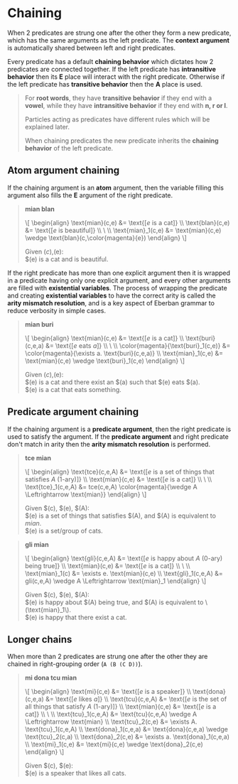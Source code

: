 
# Chaining

When 2 predicates are strung one after the other they form a new predicate,
which has the same arguments as the left predicate. The __context argument__ is
automatically shared between left and right predicates.

Every predicate has a default __chaining behavior__ which dictates how 2
predicates are connected together. If the left predicate has __intransitive
behavior__ then its __E__ place will interact with the right predicate.
Otherwise if the left predicate has __transitive behavior__ then the __A__
place is used.

> For __root words__, they have __transitive behavior__ if they end with a
> __vowel__, while they have __intransitive behavior__ if they end with __n, r
> or l__.
>
> Particles acting as predicates have different rules which will be explained
> later.
>
> When chaining predicates the new predicate inherits the __chaining behavior__
> of the left predicate.

## Atom argument chaining

If the chaining argument is an __atom__ argument, then the variable filling this
argument also fills the __E__ argument of the right predicate.

> __mian blan__
>
> \\[ \begin{align}
> \text{mian}(c,e)   &= \text{[$e$ is a cat]} \\\\
> \text{blan}(c,e)   &= \text{[$e$ is beautiful]} \\\\
> \\ \\\\
> \text{mian}_1(c,e) &= \text{mian}(c,e) \wedge \text{blan}(c,\color{magenta}{e})
> \end{align} \\]
> 
> Given $(c),$(e):\
> $(e) is a cat and is beautiful.

If the right predicate has more than one explicit argument then it is wrapped
in a predicate having only one explicit argument, and every other arguments are
filled with __existential variables__. The process of wrapping the predicate and
creating __existential variables__ to have the correct arity is called the
__arity mismatch resolution__, and is a key aspect of Eberban grammar to reduce
verbosity in simple cases.

> __mian buri__
>
> \\[ \begin{align}
> \text{mian}(c,e)   &= \text{[$e$ is a cat]} \\\\
> \text{buri}(c,e,a) &= \text{[$e$ eats $a$]} \\\\
> \\ \\\\
> \color{magenta}{\text{buri}_1(c,e)} &= \color{magenta}{\exists a. \text{buri}(c,e,a)} \\\\
> \text{mian}_1(c,e) &= \text{mian}(c,e) \wedge \text{buri}_1(c,e)
> \end{align} \\]
> 
> Given $(c),$(e):\
> $(e) is a cat and there exist an $(a) such that $(e) eats $(a).\
> $(e) is a cat that eats something.

## Predicate argument chaining

If the chaining argument is a __predicate argument__, then the right predicate
is used to satisfy the argument. If the __predicate argument__ and right
predicate don't match in arity then the __arity mismatch resolution__ is
performed.

> __tce mian__
>
> \\[ \begin{align}
> \text{tce}(c,e,A)   &= \text{[$e$ is a set of things that satisfies $A$ (1-ary)]} \\\\
> \text{mian}(c,e)    &= \text{[$e$ is a cat]} \\\\
> \\ \\\\
> \text{tce}_1(c,e,A) &= tce(c,e,A) \color{magenta}{\wedge A \Leftrightarrow \text{mian}}
> \end{align} \\]
>
> Given $(c), $(e), $(A):\
> $(e) is a set of things that satisfies $(A), and $(A) is equivalent to
> _mian_.\
> $(e) is a set/group of cats.

> __gli mian__
>
> \\[ \begin{align}
> \text{gli}(c,e,A)   &= \text{[$e$ is happy about $A$ (0-ary) being true]} \\\\
> \text{mian}(c,e)    &= \text{[$e$ is a cat]} \\\\
> \\ \\\\
> \text{mian}_1(c)    &= \exists e. \text{mian}(c,e) \\\\
> \text{gli}_1(c,e,A) &= gli(c,e,A) \wedge A \Leftrightarrow \text{mian}_1
> \end{align} \\]
>
> Given $(c), $(e), $(A):\
> $(e) is happy about $(A) being true, and $(A) is equivalent to
> \\(\text{mian}_1\\).\
> $(e) is happy that there exist a cat.

## Longer chains

When more than 2 predicates are strung one after the other they are chained in
right-grouping order (`A (B (C D))`).

> __mi dona tcu mian__
>
> \\[ \begin{align}
> \text{mi}(c,e)       &= \text{[$e$ is a speaker]} \\\\
> \text{dona}(c,e,a)   &= \text{[$e$ likes $a$]} \\\\
> \text{tcu}(c,e,A)    &= \text{[$e$ is the set of all things that satisfy $A$ (1-ary)]} \\\\
> \text{mian}(c,e)     &= \text{[$e$ is a cat]} \\\\
> \\ \\\\
> \text{tcu}_1(c,e,A)  &= \text{tcu}(c,e,A) \wedge A \Leftrightarrow \text{mian} \\\\
> \text{tcu}_2(c,e)    &= \exists A. \text{tcu}_1(c,e,A) \\\\
> \text{dona}_1(c,e,a) &= \text{dona}(c,e,a) \wedge \text{tcu}_2(c,a) \\\\
> \text{dona}_2(c,e)   &= \exists a. \text{dona}_1(c,e,a) \\\\
> \text{mi}_1(c,e)     &= \text{mi}(c,e) \wedge \text{dona}_2(c,e)
> \end{align} \\]
>
> Given $(c), $(e):\
> $(e) is a speaker that likes all cats.